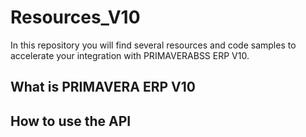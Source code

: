 # Resources_V10
In this repository you will find several resources and code samples to accelerate your integration with PRIMAVERABSS ERP V10.

## What is PRIMAVERA ERP V10

## How to use the API
